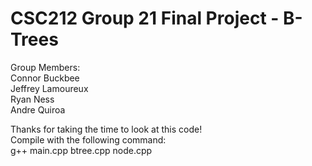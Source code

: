 # CSC212 Group 21 Final Project - B-Trees

Group Members:<br />
Connor Buckbee<br />
Jeffrey Lamoureux<br />
Ryan Ness<br />
Andre Quiroa<br />
 
Thanks for taking the time to look at this code! <br />
Compile with the following command: <br />
g++ main.cpp btree.cpp node.cpp <br />

